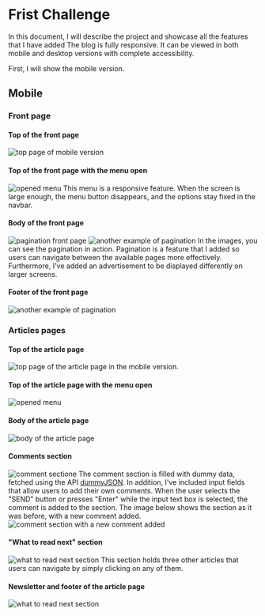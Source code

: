 # Frist Challenge

In this document, I will describe the project and showcase all the features that I have added
The blog is fully responsive. It can be viewed in both mobile and desktop versions with complete accessibility.

First, I will show the mobile version.
## Mobile

### Front page
#### Top of the front page
![top page of mobile version](./assets/README/front-page-mobile-top-page.jpg)

#### Top of the front page with the menu open
![opened menu](./assets/README/front-page-mobile-open-menu.jpg)
This menu is a responsive feature. When the screen is large enough, the menu button disappears, and the options stay fixed in the navbar.

#### Body of the front page
![pagination front page](./assets/README/front-page-mobile-pages-pagination1.jpg)
![another example of pagination](./assets/README/front-page-mobile-pages-pagination2.jpg)
In the images, you can see the pagination in action. Pagination is a feature that I added so users can navigate between the available pages more effectively.
Furthermore, I've added an advertisement to be displayed differently on larger screens.

#### Footer of the front page
![another example of pagination](./assets/README/front-page-mobile-footer.jpg)

### Articles pages
#### Top of the article page
![top page of the article page in the mobile version.](./assets/README/article-mobile-top-page.jpg)

#### Top of the article page with the menu open
![opened menu](./assets/README/article-mobile-open-menu.jpg)

#### Body of the article page
![body of the article page](./assets/README/article-mobile-body.jpg)

#### Comments section
![comment sectione](./assets/README/article-mobile-comments.jpg)
The comment section is filled with dummy data, fetched using the API [dummyJSON](https://dummyjson.com/).
In addition, I've included input fields that allow users to add their own comments. When the user selects the "SEND" button or presses "Enter" while the input text box is selected, the comment is added to the section.
The image below shows the section as it was before, with a new comment added.
![comment section with a new comment added](./assets/README/article-mobile-comments-new-comment.jpg)

#### "What to read next" section
![what to read next section](./assets/README/article-mobile-read-next.jpg)
This section holds three other articles that users can navigate by simply clicking on any of them.

#### Newsletter and footer of the article page
![what to read next section](./assets/README/article-mobile-newsletter-and-footer.jpg)
